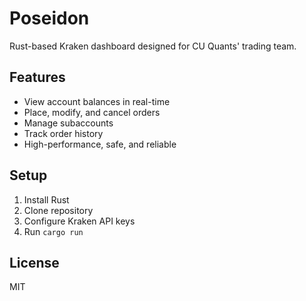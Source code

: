# Poseidon

Rust-based Kraken dashboard designed for CU Quants' trading team.

## Features
- View account balances in real-time
- Place, modify, and cancel orders
- Manage subaccounts
- Track order history
- High-performance, safe, and reliable

## Setup
1. Install Rust
2. Clone repository
3. Configure Kraken API keys
4. Run `cargo run`

## License
MIT
